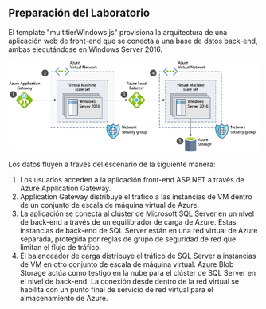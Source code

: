 ## Preparación del Laboratorio


El template "multitierWindows.js" provisiona la arquitectura de una aplicación web de front-end que se conecta a una base de datos back-end, ambas ejecutándose en Windows Server 2016.

![Arquitectura](https://github.com/daveRendon/net-university/blob/master/monitoreo-servidores-y-aplicaciones/Labs/Monitoreo-servidores/architecture-multitier-app.png)



Los datos fluyen a través del escenario de la siguiente manera:

1. Los usuarios acceden a la aplicación front-end ASP.NET a través de Azure Application Gateway.
1. Application Gateway distribuye el tráfico a las instancias de VM dentro de un conjunto de escala de máquina virtual de Azure.
1. La aplicación se conecta al clúster de Microsoft SQL Server en un nivel de back-end a través de un equilibrador de carga de Azure. Estas instancias de back-end de SQL Server están en una red virtual de Azure separada, protegida por reglas de grupo de seguridad de red que limitan el flujo de tráfico.
1. El balanceador de carga distribuye el tráfico de SQL Server a instancias de VM en otro conjunto de escala de máquina virtual.
Azure Blob Storage actúa como testigo en la nube para el clúster de SQL Server en el nivel de back-end. La conexión desde dentro de la red virtual se habilita con un punto final de servicio de red virtual para el almacenamiento de Azure.
